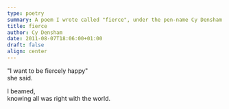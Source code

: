 ```yaml
---
type: poetry
summary: A poem I wrote called "fierce", under the pen-name Cy Densham.
title: fierce
author: Cy Densham
date: 2011-08-07T18:06:00+01:00
draft: false
align: center
---
```


"I want to be fiercely happy"\
she said.

I beamed,\
knowing all was right with the world.
